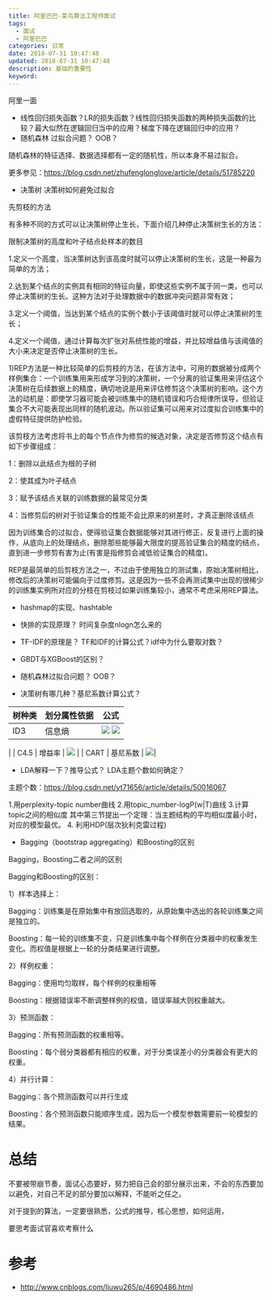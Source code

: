 ```yaml
---
title: 阿里巴巴-菜鸟算法工程师面试
tags:
  - 面试
  - 阿里巴巴
categories: 日常
date: 2018-07-31 10:47:48
updated: 2018-07-31 10:47:48
description: 基础的重要性
keyword:
---
```


阿里一面

- 线性回归损失函数？LR的损失函数？线性回归损失函数的两种损失函数的比较？最大似然在逻辑回归当中的应用？梯度下降在逻辑回归中的应用？
- 随机森林 过拟合问题？ OOB？

随机森林的特征选择、数据选择都有一定的随机性，所以本身不易过拟合。

更多参见：https://blog.csdn.net/zhufenglonglove/article/details/51785220

- 决策树 决策树如何避免过拟合

先剪枝的方法

有多种不同的方式可以让决策树停止生长，下面介绍几种停止决策树生长的方法：

限制决策树的高度和叶子结点处样本的数目

1.定义一个高度，当决策树达到该高度时就可以停止决策树的生长，这是一种最为简单的方法；

2.达到某个结点的实例具有相同的特征向量，即使这些实例不属于同一类，也可以停止决策树的生长。这种方法对于处理数据中的数据冲突问题非常有效；

3.定义一个阈值，当达到某个结点的实例个数小于该阈值时就可以停止决策树的生长；

4.定义一个阈值，通过计算每次扩张对系统性能的增益，并比较增益值与该阈值的大小来决定是否停止决策树的生长。


1)REP方法是一种比较简单的后剪枝的方法，在该方法中，可用的数据被分成两个样例集合：一个训练集用来形成学习到的决策树，一个分离的验证集用来评估这个决策树在后续数据上的精度，确切地说是用来评估修剪这个决策树的影响。这个方法的动机是：即使学习器可能会被训练集中的随机错误和巧合规律所误导，但验证集合不大可能表现出同样的随机波动。所以验证集可以用来对过度拟合训练集中的虚假特征提供防护检验。

该剪枝方法考虑将书上的每个节点作为修剪的候选对象，决定是否修剪这个结点有如下步骤组成：

1：删除以此结点为根的子树

2：使其成为叶子结点

3：赋予该结点关联的训练数据的最常见分类

4：当修剪后的树对于验证集合的性能不会比原来的树差时，才真正删除该结点

因为训练集合的过拟合，使得验证集合数据能够对其进行修正，反复进行上面的操作，从底向上的处理结点，删除那些能够最大限度的提高验证集合的精度的结点，直到进一步修剪有害为止(有害是指修剪会减低验证集合的精度)。

REP是最简单的后剪枝方法之一，不过由于使用独立的测试集，原始决策树相比，修改后的决策树可能偏向于过度修剪。这是因为一些不会再测试集中出现的很稀少的训练集实例所对应的分枝在剪枝过如果训练集较小，通常不考虑采用REP算法。

- hashmap的实现、hashtable
- 快排的实现原理？ 时间复杂度nlogn怎么来的
- TF-IDF的原理是？ TF和IDF的计算公式？idf中为什么要取对数？
- GBDT与XGBoost的区别？


- 随机森林过拟合问题？ OOB？


- 决策树有哪几种？基尼系数计算公式？



| 树种类 | 划分属性依据 | 公式 |
| --- | --- | --- |
| ID3 | 信息熵 | ![](https://ws2.sinaimg.cn/large/801b780agy1ftt36spv9wj205f01kmx3.jpg) ![](http://orkqx44nq.bkt.clouddn.com/15330230324346.jpg)
 |
| C4.5 | 增益率 | ![](https://ws2.sinaimg.cn/large/801b780agy1ftt37g1tv4j20ko08aq3k.jpg) |
| CART | 基尼系数 |  ![](https://ws1.sinaimg.cn/large/801b780agy1ftt37v0l0sj20t40j2mz2.jpg)|



- LDA解释一下？推导公式？ LDA主题个数如何确定？

主题个数：https://blog.csdn.net/yt71656/article/details/50016067

1.用perplexity-topic number曲线
2.用topic_number-logP(w|T)曲线
3.计算topic之间的相似度  其中第三节提出一个定理：当主题结构的平均相似度最小时，对应的模型最优。
4. 利用HDP(层次狄利克雷过程)




- Bagging（bootstrap aggregating）和Boosting的区别

Bagging，Boosting二者之间的区别

Bagging和Boosting的区别：

1）样本选择上：

Bagging：训练集是在原始集中有放回选取的，从原始集中选出的各轮训练集之间是独立的。

Boosting：每一轮的训练集不变，只是训练集中每个样例在分类器中的权重发生变化。而权值是根据上一轮的分类结果进行调整。

2）样例权重：

Bagging：使用均匀取样，每个样例的权重相等

Boosting：根据错误率不断调整样例的权值，错误率越大则权重越大。

3）预测函数：

Bagging：所有预测函数的权重相等。

Boosting：每个弱分类器都有相应的权重，对于分类误差小的分类器会有更大的权重。

4）并行计算：

Bagging：各个预测函数可以并行生成

Boosting：各个预测函数只能顺序生成，因为后一个模型参数需要前一轮模型的结果。

# 总结

不要被带崩节奏，面试心态要好，努力把自己会的部分展示出来，不会的东西要加以避免，对自己不足的部分要加以解释，不能听之任之。

对于提到的算法，一定要很熟悉，公式的推导，核心思想，如何运用，

要思考面试官喜欢考察什么


# 参考

- http://www.cnblogs.com/liuwu265/p/4690486.html

